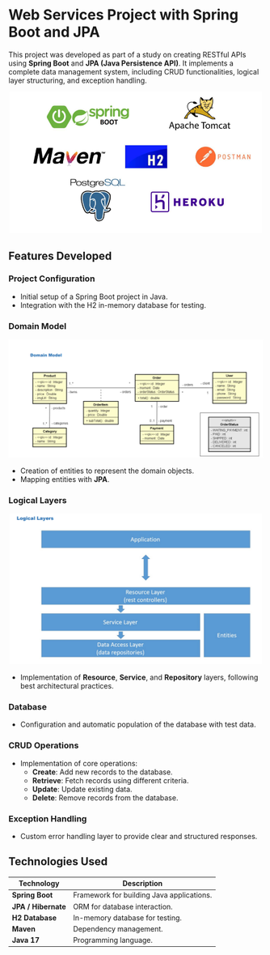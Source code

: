# Web Services Project with Spring Boot and JPA  

This project was developed as part of a study on creating RESTful APIs using **Spring Boot** and **JPA (Java Persistence API)**. It implements a complete data management system, including CRUD functionalities, logical layer structuring, and exception handling.  

<p align="center">
  <img src="https://raw.githubusercontent.com/Waldir13/Web-Services-Project-with-Spring-Boot-and-JPA/master/course/images/1.png" alt="Project Image" width="500">
</p> 

## Features Developed  

### Project Configuration  
- Initial setup of a Spring Boot project in Java.  
- Integration with the H2 in-memory database for testing.  

### Domain Model  

<p align="center">
  <img src="https://raw.githubusercontent.com/Waldir13/Web-Services-Project-with-Spring-Boot-and-JPA/master/course/images/2.png" alt="Project Image" width="600">
</p>

- Creation of entities to represent the domain objects.  
- Mapping entities with **JPA**.  

### Logical Layers  

<p align="center">
  <img src="https://raw.githubusercontent.com/Waldir13/Web-Services-Project-with-Spring-Boot-and-JPA/master/course/images/4.png" alt="Project Image" width="500">
</p>


- Implementation of **Resource**, **Service**, and **Repository** layers, following best architectural practices.  

### Database  
- Configuration and automatic population of the database with test data.  

### CRUD Operations  
- Implementation of core operations:  
  - **Create**: Add new records to the database.  
  - **Retrieve**: Fetch records using different criteria.  
  - **Update**: Update existing data.  
  - **Delete**: Remove records from the database.  

### Exception Handling  
- Custom error handling layer to provide clear and structured responses.  

## Technologies Used  

| Technology      | Description                      |  
|------------------|----------------------------------|  
| **Spring Boot**  | Framework for building Java applications. |  
| **JPA / Hibernate** | ORM for database interaction.         |  
| **H2 Database**  | In-memory database for testing. |  
| **Maven**        | Dependency management.          |  
| **Java 17**      | Programming language.           |  
